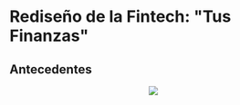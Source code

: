 #  Rediseño de la Fintech: "Tus Finanzas"


##  Antecedentes



<p  align="center">

<img  src="http://i66.tinypic.com/28lvy9c.png" >

</p>





